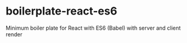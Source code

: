 # boilerplate-react-es6
Minimum boiler plate for React with ES6 (Babel) with server and client render

